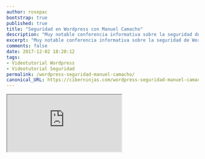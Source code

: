 ```yaml
---
author: rosepac
bootstrap: true
published: true
title: "Seguridad en Wordpress con Manuel Camacho"
description: "Muy notable conferencia informativa sobre la seguridad de Wordpress 🔐"
excerpt: "Muy notable conferencia informativa sobre la seguridad de Wordpress 🔐"
comments: false
date: 2017-12-02 18:20:12
tags:
- Videotutorial Wordpress
- Videotutorial Seguridad
permalink: /wordpress-seguridad-manuel-camacho/
canonical_URL: https://ciberninjas.com/wordpress-seguridad-manuel-camacho/
---
```


<div class="embed-responsive embed-responsive-16by9">
  <iframe class="embed-responsive-item" src="https://www.youtube-nocookie.com/embed/rXT8jSUZpT8" allowfullscreen></iframe>
</div><br/>